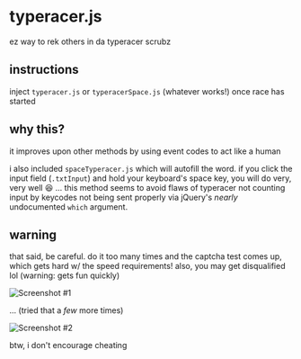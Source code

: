 typeracer.js
============

ez way to rek others in da typeracer scrubz


## instructions

inject `typeracer.js` or `typeracerSpace.js` (whatever works!) once race has started


## why this?

it improves upon other methods by using event codes to act like a human

i also included `spaceTyperacer.js` which will autofill the word. if you click the input field (`.txtInput`) and hold your keyboard's space key, you will do very, very well :laughing: ... this method seems to avoid flaws of typeracer not counting input by keycodes not being sent properly via jQuery's *nearly* undocumented `which` argument.


## warning

that said, be careful. do it too many times and the captcha test comes up, which gets hard w/ the speed requirements! also, you may get disqualified lol (warning: gets fun quickly)

![Screenshot #1](http://i.imgur.com/6IyFmeU.png)

... (tried that a *few* more times)

![Screenshot #2](http://i.imgur.com/RlDtSd5.png)

btw, i don't encourage cheating

